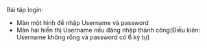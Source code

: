 Bài tập login:
 - Màn một hình để nhập Username và password
 - Màn hai hiển thị Username nếu đăng nhập thành công(Điều kiên: Username không rỗng và password có 6 ký tự)
